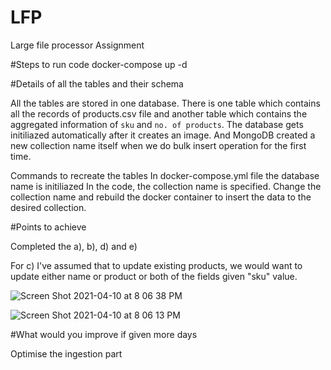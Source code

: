 # LFP
Large file processor Assignment



#Steps to run code
docker-compose up -d


#Details of all the tables and their schema

All the tables are stored in one database. There is one table which contains all the records of products.csv file and another table which contains the aggregated information of `sku` and `no. of products`.
The database gets initiliazed automatically after it creates an image. And MongoDB created a new collection name itself when we do bulk insert operation for the first time. 

Commands to recreate the tables 
In docker-compose.yml file the database name is initiliazed
In the code, the collection name is specified. Change the collection name and rebuild the docker container to insert the data to the desired collection.

#Points to achieve

Completed the a), b), d) and e)


For c) I've assumed that to update existing products, we would want to update either name or product or both of the fields given "sku" value.


![Screen Shot 2021-04-10 at 8 06 38 PM](https://user-images.githubusercontent.com/5204856/114278377-23e06580-9a4d-11eb-9afd-d0137a239ac2.png)

![Screen Shot 2021-04-10 at 8 06 13 PM](https://user-images.githubusercontent.com/5204856/114278369-1fb44800-9a4d-11eb-9ca3-7d43e83664b1.png)

#What would you improve if given more days

Optimise the ingestion part



